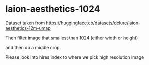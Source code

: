 # laion-aesthetics-1024

Dataset taken from https://huggingface.co/datasets/dclure/laion-aesthetics-12m-umap

Then filter image that smallest than 1024 (either width or height)

and then do a middle crop. 

Please look into hires index to where we pick high resolution image